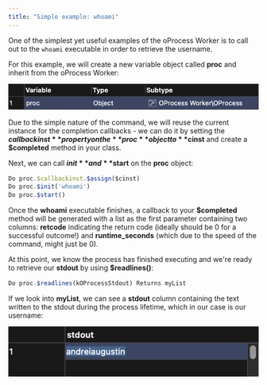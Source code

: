 ```yaml
---
title: "Simple example: whoami"
---
```


One of the simplest yet useful examples of the oProcess Worker is to call out to the `whoami` executable in order to retrieve the username.

For this example, we will create a new variable object called **proc** and inherit from the oProcess Worker:

![oProcess Worker Variable](assets/../../../../assets/oprocess_worker_images/proc_variable.png)

Due to the simple nature of the command, we will reuse the current instance for the completion callbacks - we can do it by setting the **$callbackinst** property on the **proc** object to **$cinst** and create a **$completed** method in your class.

Next, we can call **$init** and **$start** on the **proc** object:

```js
Do proc.$callbackinst.$assign($cinst)
Do proc.$init('whoami')
Do proc.$start()
```

Once the **whoami** executable finishes, a callback to your **$completed** method will be generated with a list as the first parameter containing two columns: **retcode** indicating the return code (ideally should be 0 for a successful outcome!) and **runtime_seconds** (which due to the speed of the command, might just be 0).

At this point, we know the process has finished executing and we're ready to retrieve our **stdout** by using **$readlines()**:

```js
Do proc.$readlines(kOProcessStdout) Returns myList
```

If we look into **myList**, we can see a **stdout** column containing the text written to the stdout during the process lifetime, which in our case is our username:

![myList variable with stdout column](assets/../../../../assets/oprocess_worker_images/readlines.png)





